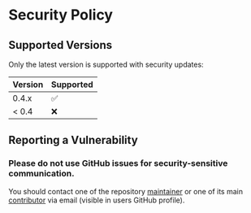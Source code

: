 # Security Policy

## Supported Versions

Only the latest version is supported with security updates:

| Version | Supported          |
|---------| ------------------ |
| 0.4.x   | :white_check_mark: |
| < 0.4   | :x:                |

## Reporting a Vulnerability

### Please do not use GitHub issues for security-sensitive communication.

You should contact one of the repository [maintainer](https://github.com/orgs/senacor/teams/elasticsearch-evolution-maintainers) or one of its main [contributor](https://github.com/senacor/elasticsearch-evolution/graphs/contributors) via email (visible in users GitHub profile).
